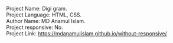 Project Name: Digi gram.   
Project Language: HTML, CSS.  
Author Name: MD Anamul Islam.  
Project responsive: No.  
Project Link:  https://mdanamulislam.github.io/without-responsive/
